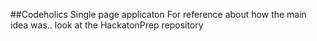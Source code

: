 ##Codeholics Single page applicaton
For reference about how the main idea was.. look at the HackatonPrep repository